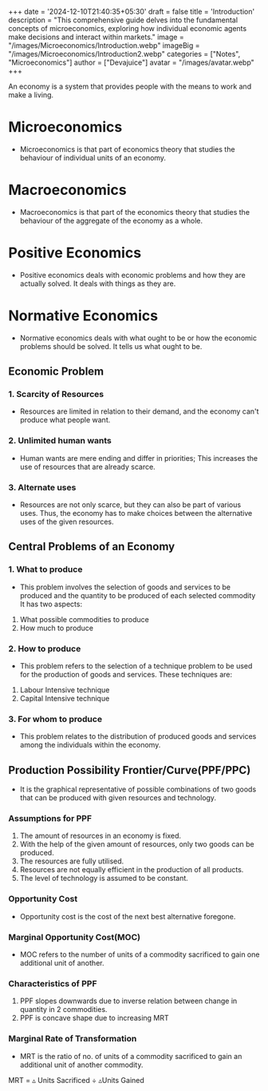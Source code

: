 +++
date = '2024-12-10T21:40:35+05:30'
draft = false
title = 'Introduction'
description = "This comprehensive guide delves into the fundamental concepts of microeconomics, exploring how individual economic agents make decisions and interact within markets."
image = "/images/Microeconomics/Introduction.webp"
imageBig = "/images/Microeconomics/Introduction2.webp"
categories = ["Notes", "Microeconomics"]
author = ["Devajuice"]
avatar = "/images/avatar.webp"
+++

An economy is a system that provides people with the means to work and make a living.

# Microeconomics

- Microeconomics is that part of economics theory that studies the behaviour of individual units of an economy.

# Macroeconomics

- Macroeconomics is that part of the economics theory that studies the behaviour of the aggregate of the economy as a whole.

# Positive Economics

- Positive economics deals with economic problems and how they are actually solved. It deals with things as they are.

# Normative Economics

- Normative economics deals with what ought to be or how the economic problems should be solved. It tells us what ought to be.

## Economic Problem

### 1. Scarcity of Resources

- Resources are limited in relation to their demand, and the economy can't produce what people want.

### 2. Unlimited human wants

- Human wants are mere ending and differ in priorities; This increases the use of resources that are already scarce.

### 3. Alternate uses

- Resources are not only scarce, but they can also be part of various uses. Thus, the economy has to make choices between the alternative uses of the given resources.

## Central Problems of an Economy

### 1. What to produce

- This problem involves the selection of goods and services to be produced and the quantity to be produced of each selected commodity It has two aspects:

 1. What possible commodities to produce
 2. How much to produce

### 2. How to produce

- This problem refers to the selection of a technique problem to be used for the production of goods and services. These techniques are:

 1. Labour Intensive technique
 2. Capital Intensive technique

### 3. For whom to produce

- This problem relates to the distribution of produced goods and services among the individuals within the economy.

## Production Possibility Frontier/Curve(PPF/PPC)

- It is the graphical representative of possible combinations of two goods that can be produced with given resources and technology.

### Assumptions for PPF

1. The amount of resources in an economy is fixed.
2. With the help of the given amount of resources, only two goods can be produced.
3. The resources are fully utilised.
4. Resources are not equally efficient in the production of all products.
5. The level of technology is assumed to be constant.

### Opportunity Cost

- Opportunity cost is the cost of the next best alternative foregone.

### Marginal Opportunity Cost(MOC)

- MOC refers to the number of units of a commodity sacrificed to gain one additional unit of another.

### Characteristics of PPF

1. PPF slopes downwards due to inverse relation between change in quantity in 2 commodities.
2. PPF is concave shape due to increasing MRT

### Marginal Rate of Transformation

- MRT is the ratio of no. of units of a commodity sacrificed to gain an additional unit of another commodity.

MRT = ▵ Units Sacrificed ÷ ▵Units Gained
